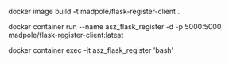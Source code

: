 

docker image build -t madpole/flask-register-client .

docker container run --name asz_flask_register -d -p 5000:5000 madpole/flask-register-client:latest

docker container exec -it asz_flask_register 'bash'